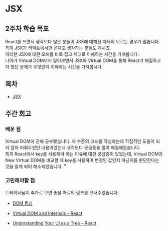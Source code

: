 # JSX

## 2주차 학습 목표

React를 쓰면서 생각보다 많은 분들이 JSX에 대해선 자세히 모르는 경우가 많습니다.\
특히 JSX가 리액트에서만 쓴다고 생각하는 분들도 계시죠.\
이러한 JSX에 대한 오해를 바로 잡고 제대로 이해하는 시간을 가져봅니다.\
나아가 Virtual DOM까지 알아보면서 JSX와 Virtual DOM을 통해 React가 해결하고자 했던 문제가 무엇인지 이해하는 시간을 가져봅시다.

## 목차

- [JSX](./jsx.md)

## 주간 회고

### 배운 점

Virtual DOM에 관해 공부했습니다. 제 수준의 코드를 작성하는데 직접적인 도움이 되지 않아 미뤄두었던 내용이었는데 생각보다 궁금증을 많이 해결해줬습니다.\
특히 React에서 key를 사용해야 하는 이유에 대한 궁금증이 있었는데, Virtual DOM과 New Virtual DOM을 비교할 때 key를 사용하여 변경된 값인지 아닌지를 판단한다는 것을 알게 되어 해소되었습니다.＂

### 고민해야할 점

트레이너님이 추가로 보면 좋을 자료의 링크를 보내주었습니다.

- [DOM 트리](https://ko.javascript.info/dom-nodes)

- [Virtual DOM and Internals – React](https://legacy.reactjs.org/docs/faq-internals.html)

- [Understanding Your UI as a Tree – React](https://react.dev/learn/understanding-your-ui-as-a-tree)
